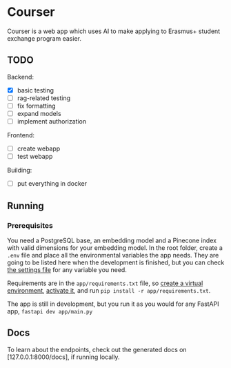 # Courser

Courser is a web app which uses AI to make applying to Erasmus+ student exchange program easier.

## TODO

Backend:
- [x] basic testing
- [ ] rag-related testing
- [ ] fix formatting
- [ ] expand models
- [ ] implement authorization

Frontend:
- [ ] create webapp
- [ ] test webapp

Building:
- [ ] put everything in docker
      


## Running

### Prerequisites

You need a PostgreSQL base, an embedding model and a Pinecone index with valid dimensions for your embedding model.
In the root folder, create a `.env` file and place all the environmental variables the app needs. They are going to be listed here when the development is finished, but you can check [the settings file](./app/core/settings.py) for any variable you need.

Requirements are in the `app/requirements.txt` file, so [create a virtual environment](https://fastapi.tiangolo.com/virtual-environments/#create-a-virtual-environment), [activate it](https://fastapi.tiangolo.com/virtual-environments/#activate-the-virtual-environment), and run `pip install -r app/requirements.txt`.

The app is still in development, but you run it as you would for any FastAPI app, `fastapi dev app/main.py`

## Docs

To learn about the endpoints, check out the generated docs on [127.0.0.1:8000/docs], if running locally.
